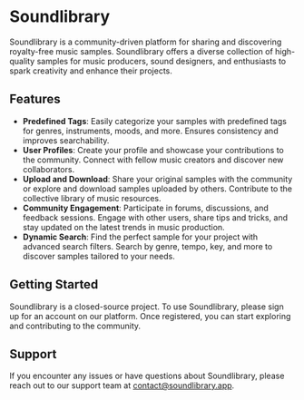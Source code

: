 # Soundlibrary

Soundlibrary is a community-driven platform for sharing and discovering royalty-free music samples. Soundlibrary offers a diverse collection of high-quality samples for music producers, sound designers, and enthusiasts to spark creativity and enhance their projects.

## Features

- **Predefined Tags**: Easily categorize your samples with predefined tags for genres, instruments, moods, and more. Ensures consistency and improves searchability.
- **User Profiles**: Create your profile and showcase your contributions to the community. Connect with fellow music creators and discover new collaborators.
- **Upload and Download**: Share your original samples with the community or explore and download samples uploaded by others. Contribute to the collective library of music resources.
- **Community Engagement**: Participate in forums, discussions, and feedback sessions. Engage with other users, share tips and tricks, and stay updated on the latest trends in music production.
- **Dynamic Search**: Find the perfect sample for your project with advanced search filters. Search by genre, tempo, key, and more to discover samples tailored to your needs.

## Getting Started

Soundlibrary is a closed-source project. To use Soundlibrary, please sign up for an account on our platform. Once registered, you can start exploring and contributing to the community.

## Support

If you encounter any issues or have questions about Soundlibrary, please reach out to our support team at contact@soundlibrary.app.
